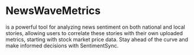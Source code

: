 # NewsWaveMetrics
is a powerful tool for analyzing news sentiment on both national and local stories, allowing users to correlate these stories with their own uploaded metrics, starting with stock market price data. Stay ahead of the curve and make informed decisions with SentimentSync.
